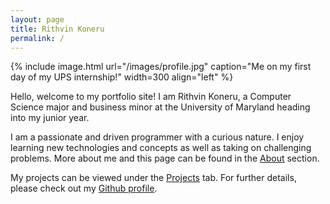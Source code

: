 ```yaml
---
layout: page
title: Rithvin Koneru
permalink: /
---
```


{% include image.html url="/images/profile.jpg" caption="Me on my first day of my UPS internship!" width=300 align="left" %}

Hello, welcome to my portfolio site! I am Rithvin Koneru, a Computer Science major and business minor at the University of Maryland heading into my junior year.

I am a passionate and driven programmer with a curious nature. I enjoy learning new technologies and concepts as well as taking on challenging problems. More about me and this page can be found in the <a href="/about">About</a> section. 

My projects can be viewed under the <a href="/projects">Projects</a> tab. For further details, please check out my <a href="https://github.com/RithvinK">Github profile</a>.



